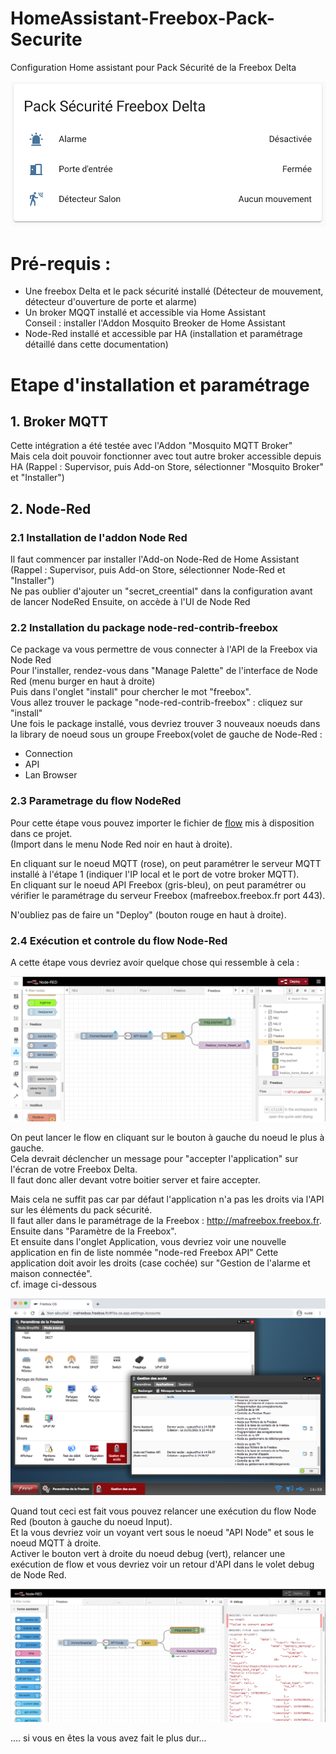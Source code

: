 # HomeAssistant-Freebox-Pack-Securite
Configuration Home assistant pour Pack Sécurité de la Freebox Delta

![Alt text](ScreenShot-Freebox-Delta-pack-securite-HomeAssistant.png?raw=true "Screen Shot")

# Pré-requis : 
- Une freebox Delta et le pack sécurité installé (Détecteur de mouvement, détecteur d'ouverture de porte et alarme)
- Un broker MQQT installé et accessible via Home Assistant  
Conseil : installer l'Addon Mosquito Breoker de Home Assistant
- Node-Red installé et accessible par HA (installation et paramétrage détaillé dans cette documentation)  

# Etape d'installation et paramétrage 

## 1. Broker MQTT

Cette intégration a été testée avec l'Addon "Mosquito MQTT Broker"  
Mais cela doit pouvoir fonctionner avec tout autre broker accessible depuis HA
(Rappel : Supervisor, puis Add-on Store, sélectionner "Mosquito Broker" et "Installer") 


## 2. Node-Red
### 2.1 Installation de l'addon Node Red
Il faut commencer par installer l'Add-on Node-Red de Home Assistant  
(Rappel : Supervisor, puis Add-on Store, sélectionner Node-Red et "Installer")  
Ne pas oublier d'ajouter un "secret_creential" dans la configuration avant de lancer NodeRed
Ensuite, on accède à l'UI de Node Red 

### 2.2 Installation du package node-red-contrib-freebox

Ce package va vous permettre de vous connecter à l'API de la Freebox via Node Red  
Pour l'installer, rendez-vous dans "Manage Palette" de l'interface de Node Red (menu burger en haut à droite)  
Puis dans l'onglet "install"  pour chercher le mot "freebox".  
Vous allez trouver le package "node-red-contrib-freebox" : cliquez sur "install"  
Une fois le package installé, vous devriez trouver 3 nouveaux noeuds dans la library de noeud sous un groupe Freebox(volet de gauche de Node-Red : 
- Connection
- API 
- Lan Browser

### 2.3 Parametrage du flow NodeRed

Pour cette étape vous pouvez importer le fichier de [flow](./Node-Red-flows-freebox-home-tileset-all.json) mis à disposition dans ce projet.  
(Import dans le menu Node Red noir en haut à droite).

En cliquant sur le noeud MQTT (rose), on peut paramétrer le serveur MQTT installé à l'étape 1 (indiquer l'IP local et le port de votre broker MQTT).  
En cliquant sur le noeud API Freebox (gris-bleu), on peut paramétrer ou vérifier le paramétrage du serveur Freebox (mafreebox.freebox.fr port 443). 

N'oubliez pas de faire un "Deploy" (bouton rouge en haut à droite). 


### 2.4 Exécution et controle du flow Node-Red

A cette étape vous devriez avoir quelque chose qui ressemble à cela :

![Alt text](NodeRed-Flow-API-Freebox.png?raw=true "Screen Shot Node Red")

On peut lancer le flow en cliquant sur le bouton à gauche du noeud le plus à gauche.  
Cela devrait déclencher un message pour "accepter l'application" sur l'écran de votre Freebox Delta.  
Il faut donc aller devant votre boitier server et faire accepter.  

Mais cela ne suffit pas car par défaut l'application n'a pas les droits via l'API sur les éléments du pack sécurité.  
Il faut aller dans le paramétrage de la Freebox : http://mafreebox.freebox.fr.  
Ensuite dans "Paramètre de la Freebox".  
Et ensuite dans l'onglet Application, vous devriez voir une nouvelle application en fin de liste nommée "node-red Freebox API"
Cette application doit avoir les droits (case cochée) sur "Gestion de l'alarme et maison connectée".  
cf. image ci-dessous 

![Alt text](/img/Freebox-GestionAcces-Ajoutacces.png?raw=true "Ajout accès sur FreeboxOS")


Quand tout ceci est fait vous pouvez relancer une exécution du flow Node Red (bouton à gauche du noeud Input).  
Et la vous devriez voir un voyant vert sous le noeud "API Node" et sous le noeud MQTT à droite.  
Activer le bouton vert à droite du noeud debug (vert), relancer une exécution de flow et vous devriez voir un retour d'API dans le volet debug de Node Red.  

![Alt text](/img/NodeRed-Flow-API-Freebox-debug-success.png?raw=true "Flow NodeRed avec debug success")

.... si vous en êtes la vous avez fait le plus dur...













